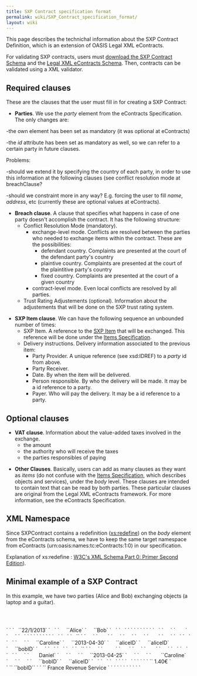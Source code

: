 ```yaml
---
title: SXP Contract specification format
permalink: wiki/SXP_Contract_specification_format/
layout: wiki
---
```


This page describes the technichal information about the SXP Contract
Definition, which is an extension of OASIS Legal XML eContracts.

For validating SXP contracts, users must [download the SXP Contract
Schema](https://docs.google.com/file/d/0B4JKZAq0izyxU1Jxa0JCem5pUUU/edit?usp=sharing)
and the [Legal XML eContracts
Schema](http://docs.oasis-open.org/legalxml-econtracts/CS01/eContracts-v1.0-cs01.zip).
Then, contracts can be validated using a XML validator.

Required clauses
----------------

These are the clauses that the user must fill in for creating a SXP
Contract:

-   **Parties**. We use the *party* element from the
    eContracts Specification. The only changes are:

-the own element has been set as mandatory (it was optional at
eContracts)

-the *id* attribute has been set as mandatory as well, so we can refer
to a certain party in future clauses.

Problems:

-should we extend it by specifying the country of each party, in order
to use this information at the following clauses (see conflict
resolution mode at breachClause?

-should we constraint more in any way? E.g. forcing the user to fill
*name*, *address*, etc (currently these are optional values at
eContracts).

-   **Breach clause**. A clause that specifies what happens in case of
    one party doesn't accomplish the contract. It has the following
    structure:
    -   Conflict Resolution Mode (mandatory).
        -   exchange-level mode. Conflicts are resolved between the
            parties who needed to exchange items within the contract.
            These are the possibilities:
            -   defendant country. Complaints are presented at the court
                of the defendant party's country
            -   plaintive country. Complaints are presented at the court
                of the plaintitive party's country
            -   fixed country. Complaints are presented at the court of
                a given country
        -   contract-level mode. Even local conflicts are resolved by
            all parties.
    -   Trust Rating Adjustements (optional). Information about the
        adjustements that will be done on the SXP trust rating system.

<!-- -->

-   **SXP Item clause**. We can have the following sequence an unbounded
    number of times:
    -   SXP Item. A reference to the [SXP
        Item](/wiki/Items_Specification "wikilink") that will be exchanged.
        This reference will be done under the [Items
        Specification](/wiki/Items_Specification "wikilink").
    -   Delivery instructions. Delivery information associated to the
        previous item:
        -   Party Provider. A unique reference (see xsd:IDREF) to a
            *party* id from above.
        -   Party Receiver.
        -   Date. By when the item will be delivered.
        -   Person responsible. By who the delivery will be made. It may
            be a id reference to a party.
        -   Payer. Who will pay the delivery. It may be a id reference
            to a party.

Optional clauses
----------------

-   **VAT clause**. Information about the value-added taxes involved in
    the exchange.
    -   the amount
    -   the authority who will receive the taxes
    -   the parties responsibles of paying

<!-- -->

-   **Other Clauses**. Basically, users can add as many clauses as they
    want as *items* (do not confuse with the [Items
    Specification](/wiki/Items_Specification "wikilink"), which describes
    objects and services), under the *body* level. These clauses are
    intended to contain text that can be read by both parties. These
    particular clauses are original from the Legal XML
    eContracts framework. For more information, see the
    eContracts Specification.

XML Namespace
-------------

Since SXPContract contains a redefinition (<xs:redefine>) on the *body*
element from the eContracts schema, we have to keep the same target
namespace from eContracts (urn:oasis:names:tc:eContracts:1:0) in our
specification.

Explanation of xs:redefine : [W3C's XML Schema Part 0: Primer Second
Edition](http://www.w3.org/TR/xmlschema-0/#Redefine)).

Minimal example of a SXP Contract
---------------------------------

In this example, we have two parties (Alice and Bob) exchanging objects
(a laptop and a guitar).

<?xml version="1.0"?>
` `<contract xmlns="urn:oasis:names:tc:eContracts:1:0"
  xmlns:xsi="http://www.w3.org/2001/XMLSchema-instance"
  xmlns:sxp="http://secure-exchange-protocols.org/index.php?title=SXP_Contract"
  xsi:schemaLocation="urn:oasis:names:tc:eContracts:1:0 SXPContract.xsd">  
` `

<title>
<text>Contract between Alice and Bob</text>

</title>
` `<contract-front>  
`   `<date-block>`22/1/2013`</date-block>  
`   `<parties>  
`     `<party id="aliceID">`Alice`</party>  
`     `<party id="bobID">`Bob`</party>  
`   `</parties>  
`   `  
` `</contract-front>  
` `  
` `

<body>
` `<breachClause>  
`   `<conflictResolutionMode>  
`     `<exchange-level>  
`       `<defendantCountry/>  
`     `</exchange-level>  
`   `</conflictResolutionMode>  
` `</breachClause>  
` `  
` `  
` `<SXPItemClause>  
`   `  
`   `  
`   `<SXPItem >` `  
`     `<ItemDescription>  
`       `

<Title>
Guitar

</Title>
`     `</ItemDescription>  
`     `  
`     `<ItemCategory>  
`       `<MusicalInstruments/>  
`     `</ItemCategory>  
`   `</SXPItem>  
`   `  
`   `<deliveryInformation>  
`     `  
`     `<responsible>`Caroline`</responsible>  
`     `<date>`2013-04-30`</date>  
`     `<payer><partyRef>`aliceID`</partyRef></payer>  
`     `<partyProvider>`aliceID`</partyProvider>  
`     `<partyReceiver>`bobID`</partyReceiver>  
`     `  
`   `</deliveryInformation>  
`   `  
`   `  
`   `<SXPItem >` `  
`     `<ItemDescription>  
`         `

<Title>
Laptop

</Title>
`      `</ItemDescription>  
`     `<ItemCategory>  
`       `<Computers/>  
`     `</ItemCategory>  
`   `</SXPItem>  
`   `  
`   `<deliveryInformation>  
`     `<responsible>  
`       Daniel`  
`     `</responsible>  
`     `  
`     `<date>`2013-04-25`</date>  
`     `  
`     `<payer>  
`       `<person-record>`Caroline`</person-record>  
`     `</payer>  
`     `  
`     `<partyProvider>`bobID`</partyProvider>  
`     `<partyReceiver>`aliceID`</partyReceiver>  
`   `</deliveryInformation>  
`   `  
`   `  
` `</SXPItemClause>  
`   `  
` `  
` `<vatClause>  
` `<vatAmount>` 1.40€ `</vatAmount>  
` `<responsible>` `<partyRef>`bobID`</partyRef>` `</responsible>  
` `<authority>` France Revenue Service `</authority>  
` `</vatClause>  
` `  
` `  
` `

</body>
` `</contract>
